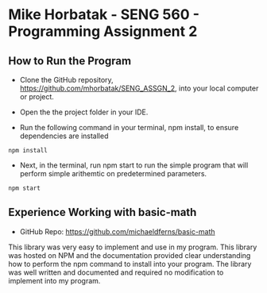 # Mike Horbatak - SENG 560 - Programming Assignment 2

## How to Run the Program
- Clone the GitHub repository, https://github.com/mhorbatak/SENG_ASSGN_2, into your local computer or project.

- Open the the project folder in your IDE.

- Run the following command in your terminal, npm install, to ensure dependencies are installed
``` npm
npm install
```

- Next, in the terminal, run npm start to run the simple program that will perform simple arithemtic on predetermined parameters.
``` npm
npm start
```

## Experience Working with basic-math

- GitHub Repo: https://github.com/michaeldferns/basic-math

This library was very easy to implement and use in my program. This library was hosted on NPM and the documentation provided clear understanding how to perform the npm command to install into your program. The library was well written and documented and required no modification to implement into my program. 
